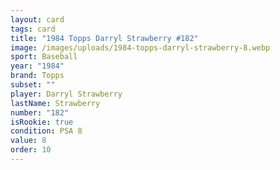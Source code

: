 ```yaml
---
layout: card
tags: card
title: "1984 Topps Darryl Strawberry #182"
image: /images/uploads/1984-topps-darryl-strawberry-8.webp
sport: Baseball
year: "1984"
brand: Topps
subset: ""
player: Darryl Strawberry
lastName: Strawberry
number: "182"
isRookie: true
condition: PSA 8
value: 8
order: 10
---
```

